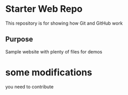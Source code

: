 # Starter Web Repo

This repository is for showing how Git and GitHub work

## Purpose

Sample website with plenty of files for demos

# some modifications

you need to contribute
